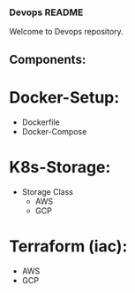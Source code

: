 ### Devops README

Welcome to Devops repository.

## Components:

# Docker-Setup:
   - Dockerfile 
   - Docker-Compose

# K8s-Storage:
   - Storage Class 
      - AWS
      - GCP

# Terraform (iac):
   - AWS 
   - GCP

